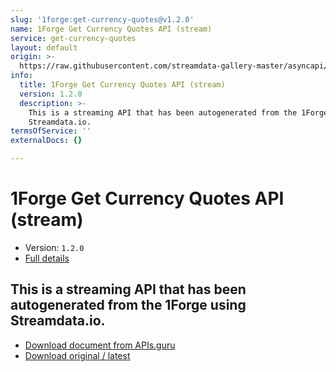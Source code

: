 ```yaml
---
slug: '1forge:get-currency-quotes@v1.2.0'
name: 1Forge Get Currency Quotes API (stream)
service: get-currency-quotes
layout: default
origin: >-
  https://raw.githubusercontent.com/streamdata-gallery-master/asyncapi/master/_listings/1forge/1forge-get-currency-quotes-api-stream-async.md
info:
  title: 1Forge Get Currency Quotes API (stream)
  version: 1.2.0
  description: >-
    This is a streaming API that has been autogenerated from the 1Forge using
    Streamdata.io.
termsOfService: ''
externalDocs: {}

---
```

# 1Forge Get Currency Quotes API (stream)

* Version: `1.2.0`
* [Full details](../html/1forge:get-currency-quotes@v1.2.0.html)




## This is a streaming API that has been autogenerated from the 1Forge using Streamdata.io.



* [Download document from APIs.guru](https://raw.githubusercontent.com/APIs-guru/asyncapi-directory/master/docs/APIs/1forge%3Aget-currency-quotes%40v1.2.0.yaml)
* [Download original / latest](https://raw.githubusercontent.com/streamdata-gallery-master/asyncapi/master/_listings/1forge/1forge-get-currency-quotes-api-stream-async.md)

<script type="application/ld+json">
{
  "@context": "http://schema.org/",
  "@type": "WebAPI",
  "description": "This is a streaming API that has been autogenerated from the 1Forge using Streamdata.io.",
  "documentation": "",

  "name": "1Forge Get Currency Quotes API (stream)"
}
</script>
